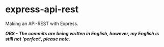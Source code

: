 # express-api-rest
Making an API-REST  with Express.

***OBS - The commits are being written in English, however, my English is still not 'perfect', please note.***
